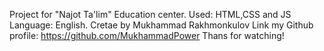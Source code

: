 

   Project for "Najot Ta'lim" Education center.
   Used: HTML,CSS and JS
   Language: English.
   Cretae by Mukhammad Rakhmonkulov
   Link my Github profile: https://github.com/MukhammadPower
   Thans for watching!
